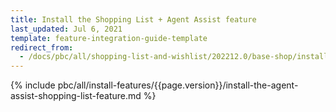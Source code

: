 ```yaml
---
title: Install the Shopping List + Agent Assist feature
last_updated: Jul 6, 2021
template: feature-integration-guide-template
redirect_from:
  - /docs/pbc/all/shopping-list-and-wishlist/202212.0/base-shop/install-and-upgrade/install-the-shopping-list-agent-assist-feature.html
---
```


{% include pbc/all/install-features/{{page.version}}/install-the-agent-assist-shopping-list-feature.md %} <!-- To edit, see /_includes/pbc/all/install-features/202204.0/install-the-agent-assist-shopping-list-feature.md -->

